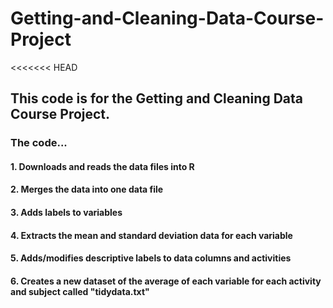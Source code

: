 # Getting-and-Cleaning-Data-Course-Project

<<<<<<< HEAD
## This code is for the Getting and Cleaning Data Course Project. 
### The code...
#### 1. Downloads and reads the data files into R
#### 2. Merges the data into one data file
#### 3. Adds labels to variables
#### 4. Extracts the mean and standard deviation data for each variable
#### 5. Adds/modifies descriptive labels to data columns and activities
#### 6. Creates a new dataset of the average of each variable for each activity and subject called "tidydata.txt"
